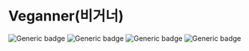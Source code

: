 # Veganner(비거너)

![Generic badge](https://img.shields.io/badge/JAVA-11-important.svg) ![Generic badge](https://img.shields.io/badge/SpringBoot-2.7.1-brightgreengreen.svg) ![Generic badge](https://img.shields.io/badge/Gradle-7.4.1-lightgrey.svg) ![Generic badge](https://img.shields.io/badge/MariaDB-10.2-yellow.svg)
